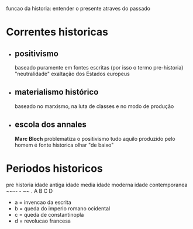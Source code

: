 funcao da historia: entender o presente atraves do passado

# Correntes historicas
- ## positivismo
	baseado puramente em fontes escritas (por isso o termo pre-historia)
	"neutralidade"
	exaltação dos Estados europeus
- ## materialismo histórico
	baseado no marxismo, na luta de classes e no modo de produção
- ## escola dos annales
	**Marc Bloch** problematiza o positivismo
	tudo aquilo produzido pelo homem é fonte historica
	olhar "de baixo"

# Periodos historicos
pre historia         idade antiga           idade media           idade moderna          idade contemporanea
~~--     -                                                                                                                                                         ~~
.                        A                               B                              C                                 D
- a = invencao da escrita
- b = queda do imperio romano ocidental
- c = queda de constantinopla
- d = revolucao francesa